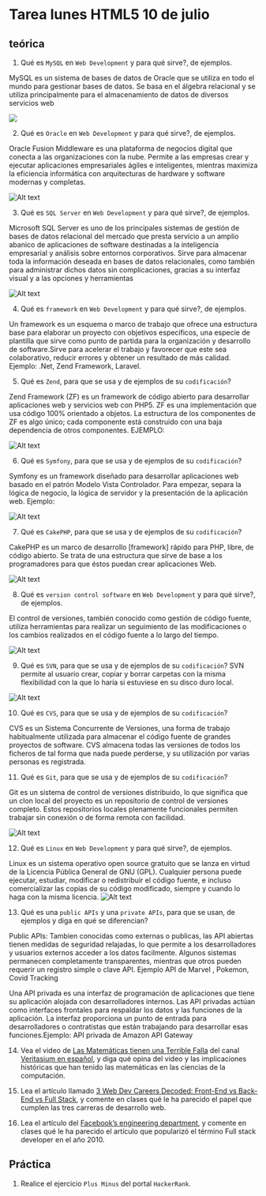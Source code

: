 # Tarea lunes HTML5 10 de julio

## teórica

1. Qué es `MySQL` en `Web Development` y para qué sirve?, de ejemplos.

MySQL es un sistema de bases de datos de Oracle que se utiliza en todo el mundo para gestionar bases de datos. Se basa en el álgebra relacional y se utiliza principalmente para el almacenamiento de datos de diversos servicios web 

![](image-20.png)


2. Qué es `Oracle` en `Web Development` y para qué sirve?, de ejemplos.

Oracle Fusion Middleware es una plataforma de negocios digital que conecta a las organizaciones con la nube. Permite a las empresas crear y ejecutar aplicaciones empresariales ágiles e inteligentes, mientras maximiza la eficiencia informática con arquitecturas de hardware y software modernas y completas.

![Alt text](image-14.png)


3. Qué es `SQL Server` en `Web Development` y para qué sirve?, de ejemplos.

Microsoft SQL Server es uno de los principales sistemas de gestión de bases de datos relacional del mercado que presta servicio a un amplio abanico de aplicaciones de software destinadas a la inteligencia empresarial y análisis sobre entornos corporativos. Sirve  para almacenar toda la información deseada en bases de datos relacionales, como también para administrar dichos datos sin complicaciones, gracias a su interfaz visual y a las opciones y herramientas

![Alt text](image-21.png)

4. Qué es `framework` en `Web Development` y para qué sirve?, de ejemplos.

Un framework es un esquema o marco de trabajo que ofrece una estructura base para elaborar un proyecto con objetivos específicos, una especie de plantilla que sirve como punto de partida para la organización y desarrollo de software.Sirve para  acelerar el trabajo y favorecer que este sea colaborativo, reducir errores y obtener un resultado de más calidad. Ejemplo: .Net, Zend Framework, Laravel.



5. Qué es `Zend`, para que se usa y de ejemplos de su `codificación`?

 Zend Framework (ZF) es un framework de código abierto para desarrollar aplicaciones web y servicios web con PHP5. ZF es una implementación que usa código 100% orientado a objetos. La estructura de los componentes de ZF es algo único; cada componente está construido con una baja dependencia de otros componentes. EJEMPLO:

![Alt text](image-22.png)


6. Qué es `Symfony`, para que se usa y de ejemplos de su `codificación`?

Symfony es un framework diseñado para desarrollar aplicaciones web basado en el patrón Modelo Vista Controlador. Para empezar, separa la lógica de negocio, la lógica de servidor y la presentación de la aplicación web. Ejemplo:

![Alt text](image-15.png)

7. Qué es `CakePHP`, para que se usa y de ejemplos de su `codificación`?

CakePHP es un marco de desarrollo [framework] rápido para PHP, libre, de código abierto. Se trata de una estructura que sirve de base a los programadores para que éstos puedan crear aplicaciones Web. 

![Alt text](image-19.png)

8. Qué es `version control software` en `Web Development` y para qué sirve?, de ejemplos.

El control de versiones, también conocido como gestión de código fuente, utiliza herramientas para realizar un seguimiento de las modificaciones o los cambios realizados en el código fuente a lo largo del tiempo.

![Alt text](image-16.png)

9. Qué es `SVN`, para que se usa y de ejemplos de su `codificación`?
SVN permite al usuario crear, copiar y borrar carpetas con la misma flexibilidad con la que lo haría si estuviese en su disco duro local.  

![Alt text](image-17.png)


10. Qué es `CVS`, para que se usa y de ejemplos de su `codificación`?

CVS es un Sistema Concurrente de Versiones, una forma de trabajo habitualmente utilizada para almacenar el código fuente de grandes proyectos de software. CVS almacena todas las versiones de todos los ficheros de tal forma que nada puede perderse, y su utilización por varias personas es registrada. 


11. Qué es `Git`, para que se usa y de ejemplos de su `codificación`?

 Git es un sistema de control de versiones distribuido, lo que significa que un clon local del proyecto es un repositorio de control de versiones completo. Estos repositorios locales plenamente funcionales permiten trabajar sin conexión o de forma remota con facilidad.

![Alt text](image-23.png)

12. Qué es `Linux` en `Web Development` y para qué sirve?, de ejemplos.

Linux es un sistema operativo open source gratuito que se lanza en virtud de la Licencia Pública General de GNU (GPL). Cualquier persona puede ejecutar, estudiar, modificar o redistribuir el código fuente, e incluso comercializar las copias de su código modificado, siempre y cuando lo haga con la misma licencia.
![Alt text](image-18.png)


13. Qué es una `public APIs` y una `private APIs`, para que se usan, de ejemplos y diga en qué se diferencian?

Public APIs: Tambien conocidas como externas o publicas, las API abiertas tienen medidas de seguridad relajadas, lo que permite a los desarrolladores y usuarios externos acceder a los datos facilmente. Algunos sistemas permanecen completamente transparentes, mientras que otros pueden requerir un registro simple o clave API. Ejemplo API de Marvel , Pokemon, Covid Tracking

Una API privada es una interfaz de programación de aplicaciones que tiene su aplicación alojada con desarrolladores internos. Las API privadas actúan como interfaces frontales para respaldar los datos y las funciones de la aplicación. La interfaz proporciona un punto de entrada para desarrolladores o contratistas que están trabajando para desarrollar esas funciones.Ejemplo: API privada de Amazon API Gateway





14. Vea el video de [Las Matemáticas tienen una Terrible Falla](https://youtu.be/RRg38oNQ9vk) del canal [Veritasium en español](https://www.youtube.com/@VeritasiumES), y diga qué opina del video y las implicaciones históricas que han tenido las matemáticas en las ciencias de la computación.


15. Lea el artículo llamado [3 Web Dev Careers Decoded: Front-End vs Back-End vs Full Stack](https://www.udacity.com/blog/2020/12/front-end-vs-back-end-vs-full-stack-web-developers.html), y comente en clases qué le ha parecido el papel que cumplen las tres carreras de desarrollo web.


16. Lea el artículo del [Facebook’s engineering department](https://www.facebook.com/notes/10158791462547200/), y comente en clases qué le ha parecido el artículo que popularizó el término Full stack developer en el año 2010.

## Práctica

1. Realice el ejercicio `Plus Minus` del portal `HackerRank`.